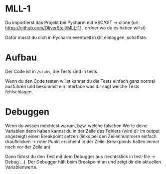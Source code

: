 # MLL-1

Du importierst das Projekt bei Pycharm mit VSC/GIT -> clone (url: https://github.com/OliverStoll/MLL-1/ , ordner wo du es haben willst)

Dafür musst du dich in Pycharm eventuell in Git einloggen, schaffste.

# Aufbau

Der Code ist in `/stubs`, die Tests sind in tests.

Wenn du den Code testen willst kannst du die Tests einfach ganz normal ausführen und bekommst ein Interface was dir sagt welche Tests fehlschlagen.

# Debuggen

Wenn du wissen möchtest warum, bzw. welche falschen Werte deine Variablen denn haben kannst du in der Zeile des Fehlers (wird dir im output angezeigt) einen Breakpoint setzen (links bei den Zeilennummern einfach draufklicken -> roter Punkt erscheint in der Zeile. Breakpoints halten immer noch vor der Zeile an)

Dann führst du den Test mit dem Debugger aus (rechtsklick in test-file -> Debug ...). Der Debugger hält beim Breakpoint an und zeigt dir die aktuellen Variablenwerte.
